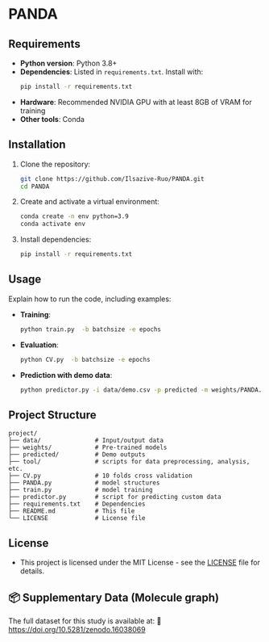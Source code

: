 # PANDA

## Requirements

- **Python version**: Python 3.8+
- **Dependencies**: Listed in `requirements.txt`. Install with:
  ```bash
  pip install -r requirements.txt
  ```
- **Hardware**: Recommended NVIDIA GPU with at least 8GB of VRAM for training
- **Other tools**: Conda

## Installation
1. Clone the repository:
   ```bash
   git clone https://github.com/Ilsazive-Ruo/PANDA.git
   cd PANDA
   ```
2. Create and activate a virtual environment:
   ```bash
   conda create -n env python=3.9
   conda activate env
   ```
3. Install dependencies:
   ```bash
   pip install -r requirements.txt
   ```

## Usage
Explain how to run the code, including examples:

- **Training**:
  ```bash
  python train.py  -b batchsize -e epochs
  ```
- **Evaluation**:
  ```bash
  python CV.py  -b batchsize -e epochs
  ```
- **Prediction with demo data**:
  ```bash
  python predictor.py -i data/demo.csv -p predicted -m weights/PANDA.pth -t SA
  ```

## Project Structure
```
project/
├── data/               # Input/output data
├── weights/            # Pre-trained models
├── predicted/          # Demo outputs
├── tool/               # scripts for data preprocessing, analysis, etc.
├── CV.py               # 10 folds cross validation
├── PANDA.py            # model structures
├── train.py            # model training
├── predictor.py        # script for predicting custom data
├── requirements.txt    # Dependencies
├── README.md           # This file
└── LICENSE             # License file
```

## License

- This project is licensed under the MIT License - see the [LICENSE](LICENSE) file for details.

## 📦 Supplementary Data (Molecule graph)
The full dataset for this study is available at:
🔗 https://doi.org/10.5281/zenodo.16038069
